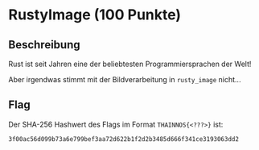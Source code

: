 # RustyImage (100 Punkte)

## Beschreibung

Rust ist seit Jahren eine der beliebtesten Programmiersprachen der Welt!

Aber irgendwas stimmt mit der Bildverarbeitung in ``rusty_image`` nicht...

## Flag

Der SHA-256 Hashwert des Flags im Format ``THAINNOS{<???>}`` ist:

``3f00ac56d099b73a6e799bef3aa72d622b1f2d2b3485d666f341ce3193063dd2``

